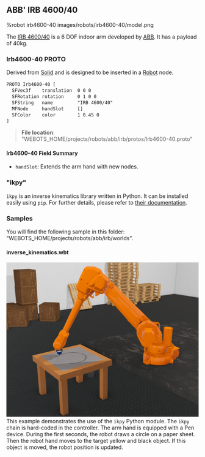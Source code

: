 ## ABB' IRB 4600/40

%robot irb4600-40 images/robots/irb4600-40/model.png

The [IRB 4600/40](https://new.abb.com/products/robotics/industrial-robots/irb-4600) is a 6 DOF indoor arm developed by [ABB](https://abb.com).
It has a payload of 40kg.

### Irb4600-40 PROTO

Derived from [Solid](../reference/solid.md) and is designed to be inserted in a [Robot](../reference/robot.md) node.

```
PROTO Irb4600-40 [
  SFVec3f    translation  0 0 0
  SFRotation rotation     0 1 0 0
  SFString   name         "IRB 4600/40"
  MFNode     handSlot     []
  SFColor    color        1 0.45 0
]
```

> **File location**: "WEBOTS\_HOME/projects/robots/abb/irb/protos/Irb4600-40.proto"

#### Irb4600-40 Field Summary

- `handSlot`: Extends the arm hand with new nodes.

### "ikpy"

`ikpy` is an inverse kinematics library written in Python.
It can be installed easily using `pip`.
For further details, please refer to [their documentation](https://github.com/Phylliade/ikpy).

### Samples

You will find the following sample in this folder: "WEBOTS\_HOME/projects/robots/abb/irb/worlds".

#### inverse\_kinematics.wbt

![inverse_kinematics.wbt.png](images/robots/irb4600-40/inverse_kinematics.wbt.png) This example demonstrates the use of the `ikpy` Python module.
The `ikpy` chain is hard-coded in the controller.
The arm hand is equipped with a Pen device.
During the first seconds, the robot draws a circle on a paper sheet.
Then the robot hand moves to the target yellow and black object.
If this object is moved, the robot position is updated.
